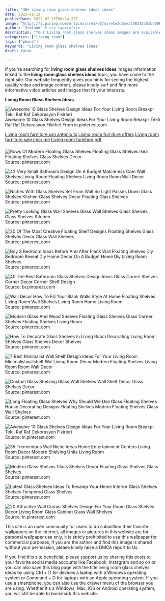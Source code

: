 ```yaml
---
title: "48+ Living room glass shelves ideas ideas"
date: 2022-01-19
publishDate: 2022-07-13T00:24:28Z
image: "https://i.pinimg.com/originals/e1/e3/da/e1e3dacea336215bb1bd306bf52c3003.jpg"
author: "Ireland" # use capitalize
description: "Your Living room glass shelves ideas images are available. Living room glass shelves ideas are a topic that is being searched for and liked by netizens today. You can Find and Download the Living room glass shelves ideas files here. Download all free images."
categories: ["living room"]
tags: ["phone"]
keywords: "Living room glass shelves ideas"
draft: false

---
```


If you're searching for **living room glass shelves ideas** images information linked to the **living room glass shelves ideas** topic, you have come to the right  site.  Our website frequently  gives you  hints  for seeing  the highest  quality video and image  content, please kindly surf and find more informative video articles and images  that fit your interests.

**Living Room Glass Shelves Ideas**. 

![Awesome 10 Glass Shelves Design Ideas For Your Living Room Breakpr Tekli Raf Raf Dekorasyon Fikirleri](https://i.pinimg.com/originals/5f/f2/3e/5ff23e896a07ca049050900ae97211e2.jpg "Awesome 10 Glass Shelves Design Ideas For Your Living Room Breakpr Tekli Raf Raf Dekorasyon Fikirleri")
Awesome 10 Glass Shelves Design Ideas For Your Living Room Breakpr Tekli Raf Raf Dekorasyon Fikirleri From in.pinterest.com

[Living room furniture san antonio tx](/living-room-furniture-san-antonio-tx/)
[Living room furniture offers](/living-room-furniture-offers/)
[Living room furniture sale near me](/living-room-furniture-sale-near-me/)
[Living room furniture pdf](/living-room-furniture-pdf/)



### 

 


![Rows Of Modern Floating Glass Shelves Floating Glass Shelves Ikea Floating Shelves Glass Shelves Decor](https://i.pinimg.com/originals/18/73/42/187342c9759f215822b18ee1123f32e7.jpg "Rows Of Modern Floating Glass Shelves Floating Glass Shelves Ikea Floating Shelves Glass Shelves Decor")
Source: pinterest.com

 

![43 Very Small Bathroom Design On A Budget Matchness Com Wall Shelves Living Room Floating Shelves Living Room Room Wall Decor](https://i.pinimg.com/originals/d7/fc/1c/d7fc1c2be865ea70e29a7028ffb73afb.jpg "43 Very Small Bathroom Design On A Budget Matchness Com Wall Shelves Living Room Floating Shelves Living Room Room Wall Decor")
Source: pinterest.com

 

![Niches With Glass Shelves Set From Wall So Light Passes Down Glass Shelves Kitchen Glass Shelves Decor Floating Glass Shelves](https://i.pinimg.com/originals/bb/19/3f/bb193f40465a448674005591abaf9674.jpg "Niches With Glass Shelves Set From Wall So Light Passes Down Glass Shelves Kitchen Glass Shelves Decor Floating Glass Shelves")
Source: pinterest.com

 

![Pretty Looking Glass Wall Shelves Glass Wall Shelves Glass Shelves Glass Shelves Kitchen](https://i.pinimg.com/originals/aa/e5/8e/aae58ec9e86acbc831addaac32744b0e.jpg "Pretty Looking Glass Wall Shelves Glass Wall Shelves Glass Shelves Glass Shelves Kitchen")
Source: pinterest.com

 

![20 Of The Most Creative Floating Shelf Designs Floating Shelves Glass Shelves Decor Glass Wall Shelves](https://i.pinimg.com/originals/a8/cd/13/a8cd13dd1414efe8bd2912049c5ea3e6.jpg "20 Of The Most Creative Floating Shelf Designs Floating Shelves Glass Shelves Decor Glass Wall Shelves")
Source: pinterest.com

 

![Boy S Bedroom Ideas Before And After Plank Wall Floating Shelves Diy Bedroom Reveal Diy Home Decor On A Budget Home Diy Living Room Shelves](https://i.pinimg.com/originals/db/00/c5/db00c5f1e148803f8093c31bb00a71a6.jpg "Boy S Bedroom Ideas Before And After Plank Wall Floating Shelves Diy Bedroom Reveal Diy Home Decor On A Budget Home Diy Living Room Shelves")
Source: pinterest.com

 

![40 The Best Bathroom Glass Shelves Design Ideas Glass Corner Shelves Corner Decor Corner Shelf Design](https://i.pinimg.com/originals/9f/26/45/9f2645c1981cabbc564d01008eadf62a.jpg "40 The Best Bathroom Glass Shelves Design Ideas Glass Corner Shelves Corner Decor Corner Shelf Design")
Source: br.pinterest.com

 

![Wall Decor How To Fill Your Blank Walls Style At Home Floating Shelves Living Room Wall Shelves Living Room Home Living Room](https://i.pinimg.com/564x/9b/b6/f8/9bb6f80cec7dc6ec021203e7025613ed--wall-ideas-interiordesign.jpg "Wall Decor How To Fill Your Blank Walls Style At Home Floating Shelves Living Room Wall Shelves Living Room Home Living Room")
Source: pinterest.com

 

![Modern Glass And Wood Shelves Floating Glass Shelves Glass Corner Shelves Floating Shelves Living Room](https://i.pinimg.com/originals/20/3a/a0/203aa035cc98939f6a945f6b130a015c.jpg "Modern Glass And Wood Shelves Floating Glass Shelves Glass Corner Shelves Floating Shelves Living Room")
Source: pinterest.com

 

![How To Decorate Glass Shelves In Living Room Decorating Living Room Shelves Glass Shelves Decor Shelves](https://i.pinimg.com/originals/aa/f1/05/aaf10573d0499c03bb59ed642ba83f39.png "How To Decorate Glass Shelves In Living Room Decorating Living Room Shelves Glass Shelves Decor Shelves")
Source: pinterest.com

 

![7 Best Minimalist Wall Shelf Design Ideas For Your Living Room Minimalistwallshelf Wal Living Room Decor Modern Floating Shelves Living Room Room Wall Decor](https://i.pinimg.com/originals/5a/b6/fa/5ab6fa1c83be1cb3859537c5efacb97f.jpg "7 Best Minimalist Wall Shelf Design Ideas For Your Living Room Minimalistwallshelf Wal Living Room Decor Modern Floating Shelves Living Room Room Wall Decor")
Source: pinterest.com

 

![Custom Glass Shelving Glass Wall Shelves Wall Shelf Decor Glass Shelves Decor](https://i.pinimg.com/originals/5d/af/e5/5dafe51718d92a73491b6f489bf5cb4c.jpg "Custom Glass Shelving Glass Wall Shelves Wall Shelf Decor Glass Shelves Decor")
Source: pinterest.com

 

![Long Floating Glass Shelves Why Should We Use Glass Floating Shelves House Decorating Designs Floating Shelves Modern Floating Shelves Glass Wall Shelves](https://i.pinimg.com/originals/a9/17/c1/a917c1efad9f02ac47192adf5cd9c9f5.jpg "Long Floating Glass Shelves Why Should We Use Glass Floating Shelves House Decorating Designs Floating Shelves Modern Floating Shelves Glass Wall Shelves")
Source: pinterest.com

 

![Awesome 10 Glass Shelves Design Ideas For Your Living Room Breakpr Tekli Raf Raf Dekorasyon Fikirleri](https://i.pinimg.com/originals/5f/f2/3e/5ff23e896a07ca049050900ae97211e2.jpg "Awesome 10 Glass Shelves Design Ideas For Your Living Room Breakpr Tekli Raf Raf Dekorasyon Fikirleri")
Source: in.pinterest.com

 

![35 Tremendous Wall Niche Ideas Home Entertainment Centers Living Room Decor Modern Shelving Units Living Room](https://i.pinimg.com/564x/bb/75/97/bb75976eed55c287bb3c76da8e91e5ad--dining-room-shelves-living-room-shelving.jpg "35 Tremendous Wall Niche Ideas Home Entertainment Centers Living Room Decor Modern Shelving Units Living Room")
Source: pinterest.com

 

![Modern Glass Shelves Glass Shelves Decor Floating Glass Shelves Glass Shelves](https://i.pinimg.com/originals/a0/f5/54/a0f554e21db2dccb4d004db668cd0cf8.jpg "Modern Glass Shelves Glass Shelves Decor Floating Glass Shelves Glass Shelves")
Source: pinterest.com

 

![Latest Glass Shelves Ideas To Revamp Your Home Interior Glass Shelves Shelves Tempered Glass Shelves](https://i.pinimg.com/originals/07/68/5c/07685ca0aaf0b887d280a05faa157e68.png "Latest Glass Shelves Ideas To Revamp Your Home Interior Glass Shelves Shelves Tempered Glass Shelves")
Source: pinterest.com

 

![20 Attractive Wall Corner Shelves Design For Your Room Glass Shelves Decor Living Room Glass Cabinet Glass Wall Shelves](https://i.pinimg.com/originals/e1/e3/da/e1e3dacea336215bb1bd306bf52c3003.jpg "20 Attractive Wall Corner Shelves Design For Your Room Glass Shelves Decor Living Room Glass Cabinet Glass Wall Shelves")
Source: in.pinterest.com

 

This site is an open community for users to do submittion their favorite wallpapers on the internet, all images or pictures in this website are for personal wallpaper use only, it is stricly prohibited to use this wallpaper for commercial purposes, if you are the author and find this image is shared without your permission, please kindly raise a DMCA report to Us.

If you find this site beneficial, please support us by sharing this posts to your favorite social media accounts like Facebook, Instagram and so on or you can also save this blog page with the title living room glass shelves ideas by using Ctrl + D for devices a laptop with a Windows operating system or Command + D for laptops with an Apple operating system. If you use a smartphone, you can also use the drawer menu of the browser you are using. Whether it's a Windows, Mac, iOS or Android operating system, you will still be able to bookmark this website.
